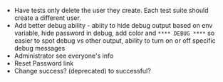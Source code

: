 - Have tests only delete the user they create.  Each test suite should create a different user.
- Add better debug ability - abiity to hide debug output based on env variable, hide password in debug, add color and `**** DEBUG ****` so easier to spot debug vs other output, ability to turn
on or off specific debug messages
- Administrator see everyone's info
- Reset Password link
- Change success? (deprecated) to successful?
